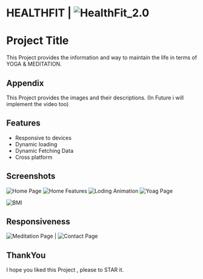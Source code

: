 # HEALTHFIT |  ![HealthFit_2.0](https://github.com/user-attachments/assets/c1d0cc47-aae4-44ec-91f1-938216f3d7fc)



# Project Title

This Project provides the information and way to maintain the life in terms of YOGA & MEDITATION.

## Appendix

This Project provides the images and their descriptions. (In Future i will implement the video too)


## Features

- Responsive to devices
- Dynamic loading
- Dynamic Fetching Data
- Cross platform



## Screenshots

![Home Page](https://github.com/user-attachments/assets/b2a5d452-7883-4711-ad91-9a8bdfa1ea1d)
![Home Features](https://github.com/user-attachments/assets/b2e730cb-6006-403e-b502-86c481ffb757)
![Loding Animation](https://github.com/user-attachments/assets/0d47d3e7-8285-486f-83ed-e6f99afc9bad)
![Yoag Page](https://github.com/user-attachments/assets/db659d2a-a90f-4305-97b9-0daac164047a)

![BMI ](https://github.com/user-attachments/assets/4dc460fb-9497-405f-90df-9e5be6f90538)

## Responsiveness

![Meditation Page](https://github.com/user-attachments/assets/82b58160-ab49-44d4-b1e4-153956dbcf60) | ![Contact Page](https://github.com/user-attachments/assets/047f478c-2b4b-42cf-94ab-77a5ec5a59b6)


## ThankYou
I hope you liked this Project , please to STAR it.
